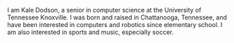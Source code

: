 I am Kale Dodson, a senior in computer science at the University of Tennessee Knoxville. I was born and raised in Chattanooga, Tennessee, and have been interested in computers and robotics since elementary school. I am also interested in sports and music, especially soccer.
